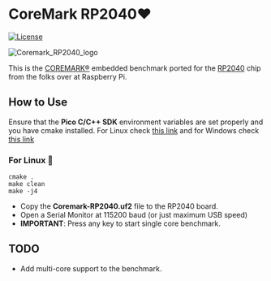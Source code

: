 # CoreMark RP2040❤️

[![License](https://img.shields.io/badge/License-Apache%202.0-blue.svg)](https://opensource.org/licenses/Apache-2.0)
<!-- [![HitCount](http://hits.dwyl.com/protik09/CoreMark-RP2040.svg)](http://hits.dwyl.com/protik09/CoreMark-RP2040) -->

![Coremark_RP2040_logo](https://github.com/protik09/CoreMark-RP2040/blob/main/Coremark-RP2040.png)

This is the [COREMARK®](https://github.com/eembc/coremark) embedded benchmark ported for the [RP2040](https://github.com/raspberrypi/pico-sdk)
chip from the folks over at Raspberry Pi.

## How to Use

Ensure that the **Pico C/C++ SDK** environment variables are set properly and you have cmake installed.
For Linux check [this link](https://github.com/raspberrypi/pico-sdk) and for Windows check
[this link](https://github.com/ndabas/pico-setup-windows)

### For Linux 🐧

```shell
cmake .
make clean
make -j4
```

* Copy the **Coremark-RP2040.uf2** file to the RP2040 board.
* Open a Serial Monitor at 115200 baud (or just maximum USB speed)
* **IMPORTANT**: Press any key to start single core benchmark.

## TODO

* Add multi-core support to the benchmark.
